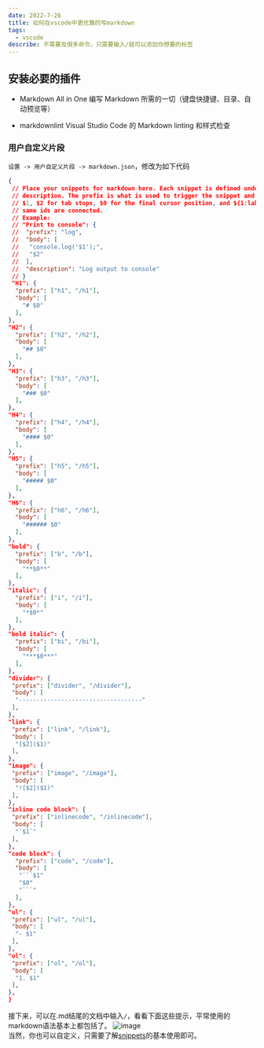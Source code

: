 ```yaml
---
date: 2022-7-26
title: 如何在vscode中更优雅的写markdown
tags:
  - vscode
describe: 不需要及很多命令，只需要输入/就可以添加你想要的标签
---
```

  

## 安装必要的插件

- Markdown All in One
  编写 Markdown 所需的一切（键盘快捷键、目录、自动预览等）

- markdownlint
  Visual Studio Code 的 Markdown linting 和样式检查

### 用户自定义片段

`设置 -> 用户自定义片段 -> markdown.json`，修改为如下代码

```json
{
 // Place your snippets for markdown here. Each snippet is defined under a snippet name and has a prefix, body and 
 // description. The prefix is what is used to trigger the snippet and the body will be expanded and inserted. Possible variables are:
 // $1, $2 for tab stops, $0 for the final cursor position, and ${1:label}, ${2:another} for placeholders. Placeholders with the 
 // same ids are connected.
 // Example:
 // "Print to console": {
 //  "prefix": "log",
 //  "body": [
 //   "console.log('$1');",
 //   "$2"
 //  ],
 //  "description": "Log output to console"
 // }
 "H1": {
  "prefix": ["h1", "/h1"],
  "body": [
    "# $0"
  ],
},
"H2": {
  "prefix": ["h2", "/h2"],
  "body": [
    "## $0"
  ],
},
"H3": {
  "prefix": ["h3", "/h3"],
  "body": [
    "### $0"
  ],
},
"H4": {
  "prefix": ["h4", "/h4"],
  "body": [
    "#### $0"
  ],
},
"H5": {
  "prefix": ["h5", "/h5"],
  "body": [
    "##### $0"
  ],
},
"H6": {
  "prefix": ["h6", "/h6"],
  "body": [
    "###### $0"
  ],
},
"bold": {
  "prefix": ["b", "/b"],
  "body": [
    "**$0**"
  ],
},
"italic": {
  "prefix": ["i", "/i"],
  "body": [
    "*$0*"
  ],
},
"bold italic": {
  "prefix": ["bi", "/bi"],
  "body": [
    "***$0***"
  ],
},
"divider": {
 "prefix": ["divider", "/divider"],
 "body": [
  "-----------------------------------"
 ],
},
"link": {
 "prefix": ["link", "/link"],
 "body": [
  "[$2]($1)"
 ],
},
"image": {
 "prefix": ["image", "/image"],
 "body": [
  "![$2]($1)"
 ],
},
"inline code block": {
 "prefix": ["inlinecode", "/inlinecode"],
 "body": [
  "`$1`"
 ],
},
"code block": {
  "prefix": ["code", "/code"],
  "body": [
   "```$1"
   "$0"
   "```"
  ],
},
"ul": {
 "prefix": ["ul", "/ul"],
 "body": [
  "- $1"
 ],
},
"ol": {
 "prefix": ["ol", "/ol"],
 "body": [
  "1. $1"
 ],
},
}
```

接下来，可以在.md结尾的文档中输入`/`，看看下面这些提示，平常使用的markdown语法基本上都包括了。
![image](./images/1658837703819.jpg)
<br />当然，你也可以自定义，只需要了解[snippets](https://code.visualstudio.com/docs/editor/userdefinedsnippets)的基本使用即可。



